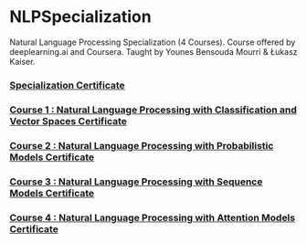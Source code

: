 # NLPSpecialization
Natural Language Processing Specialization (4 Courses). Course offered by deeplearning.ai and Coursera. Taught by Younes Bensouda Mourri &amp; Łukasz Kaiser.

### [Specialization Certificate](https://github.com/MBadriNarayanan/NLPSpecialization/blob/master/Specialization%20Certificate.pdf)

### [Course 1 : Natural Language Processing with Classification and Vector Spaces Certificate](https://github.com/MBadriNarayanan/NLPSpecialization/blob/master/Course1/Course%201%20Certificate.pdf)

### [Course 2 : Natural Language Processing with Probabilistic Models Certificate](https://github.com/MBadriNarayanan/NLPSpecialization/blob/master/Course2/Course%202%20Certificate.pdf)

### [Course 3 : Natural Language Processing with Sequence Models Certificate](https://github.com/MBadriNarayanan/NLPSpecialization/blob/master/Course3/Course%203%20Certificate.pdf)

### [Course 4 : Natural Language Processing with Attention Models Certificate](https://github.com/MBadriNarayanan/NLPSpecialization/blob/master/Course4/Course%20Certificate.pdf)
